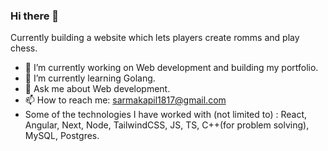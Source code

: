 ### Hi there 👋

<!--
**kapilsarma2002/kapilsarma2002** is a ✨ _special_ ✨ repository because its `README.md` (this file) appears on your GitHub profile.

Here are some ideas to get you started:
-->

Currently building a website which lets players create romms and play chess.

- 🔭 I’m currently working on Web development and building my portfolio.
- 🌱 I’m currently learning Golang.
- 💬 Ask me about Web development.
- 📫 How to reach me: sarmakapil1817@gmail.com
- Some of the technologies I have worked with (not limited to) : React, Angular, Next, Node, TailwindCSS, JS, TS,  C++(for problem solving), MySQL, Postgres.
